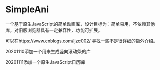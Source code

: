 # SimpleAni
一个基于原生JavaScript的简单动画库，设计目标为：简单易用，不依赖其他库，对旧版浏览器具有一定兼容性，功能可扩展。

可以在https://www.cnblogs.com/ljzc002/ 寻找一些不是很详细的额外介绍。

20201110添加一个用来生成竖向滚动条的库

20201111添加一个原生JavaScript日历库

